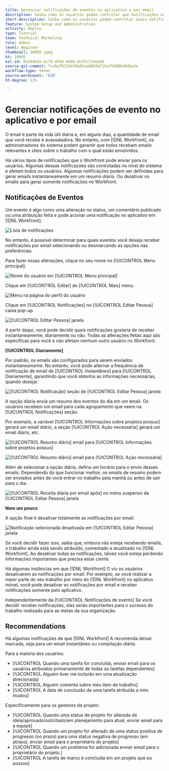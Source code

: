 ```yaml
---
title: Gerenciar notificações de eventos no aplicativo e por email
description: Saiba como os usuários podem controlar que notificações no aplicativo e por email receber para que recebam emails relevantes e úteis sobre seu trabalho.
short-description: Saiba como os usuários podem controlar quais notificações por email e no aplicativo recebem.
feature: System Setup and Administration
activity: deploy
type: Tutorial
team: Technical Marketing
role: Admin
level: Beginner
thumbnail: 10095.jpeg
kt: 10095
exl-id: 831646d2-ecf8-4fe6-8d4e-8c5fc233ed56
source-git-commit: fca5e76133ef0a81aa6063d71baf5500646dbe1e
workflow-type: tm+mt
source-wordcount: '628'
ht-degree: 11%

---
```


# Gerenciar notificações de evento no aplicativo e por email

O email é parte da vida útil diária e, em alguns dias, a quantidade de email que você recebe é avassaladora. No entanto, com [!DNL Workfront], os administradores do sistema podem garantir que todos recebam emails relevantes e úteis sobre o trabalho com o qual estão envolvidos.

Há vários tipos de notificações que o Workfront pode enviar para os usuários. Algumas dessas notificações são controladas no nível do sistema e afetam todos os usuários. Algumas notificações podem ser definidas para gerar emails instantaneamente em um resumo diário. Ou desativar os emails para gerar somente notificações no Workfront.

## Notificações de Eventos

Um evento é algo como uma alteração no status, um comentário publicado ou uma atribuição feita e pode acionar uma notificação no aplicativo em [!DNL Workfront].

![Lista de notificações](assets/admin-fund-user-notifications-01.png)

No entanto, é possível determinar para quais eventos você deseja receber notificações por email selecionando ou desmarcando as opções nas preferências.

Para fazer essas alterações, clique no seu nome no [!UICONTROL Menu principal].

![Nome do usuário em [!UICONTROL Menu principal]](assets/admin-fund-user-notifications-02.png)

Clique em [!UICONTROL Editar] do [!UICONTROL Mais] menu.

![Menu na página do perfil do usuário](assets/admin-fund-user-notifications-03.png)

Clique em [!UICONTROL Notificações] no [!UICONTROL Editar Pessoa] caixa pop-up.

![[!UICONTROL Editar Pessoa] janela](assets/admin-fund-user-notifications-04.png)

A partir daqui, você pode decidir quais notificações gostaria de receber instantaneamente, diariamente ou não. Todas as alterações feitas aqui são específicas para você e não afetam nenhum outro usuário no Workfront.

**[!UICONTROL Diariamente]**

Por padrão, os emails são configurados para serem enviados instantaneamente. No entanto, você pode alternar a frequência de notificação de email de [!UICONTROL Instantâneo] para [!UICONTROL Diariamente], garantindo que você obtenha as informações necessárias, quando desejar.

![[!UICONTROL Notificação] seção de [!UICONTROL Editar Pessoa] janela](assets/admin-fund-user-notifications-05.png)

A opção diária envia um resumo dos eventos do dia em um email. Os usuários recebem um email para cada agrupamento que veem na [!UICONTROL Notificações] seção.

Por exemplo, a variável [!UICONTROL Informações sobre projetos possuo] gerará um email diário, a seção [!UICONTROL Ação necessária] gerará um email diário, etc.

![[!UICONTROL Resumo diário] email para [!UICONTROL Informações sobre projetos possuo]](assets/admin-fund-user-notifications-06.png)

![[!UICONTROL Resumo diário] email para [!UICONTROL Ação necessária]](assets/admin-fund-user-notifications-07.png)

Além de selecionar a opção diária, defina um horário para o envio desses emails. Dependendo do que funcionar melhor, os emails de resumo podem ser enviados antes de você entrar no trabalho pela manhã ou antes de sair para o dia.

![[!UICONTROL Receita diária por email após] no menu suspenso da [!UICONTROL Editar Pessoa] janela](assets/admin-fund-user-notifications-08.png)

**Nem um pouco**

A opção final é desativar totalmente as notificações por email.

![Notificação selecionada desativada em [!UICONTROL Editar Pessoa] janela](assets/admin-fund-user-notifications-09.png)

Se você decidir fazer isso, saiba que, embora não esteja recebendo emails, o trabalho ainda está sendo atribuído, comentado e atualizado no [!DNL Workfront]. Ao desativar todas as notificações, talvez você esteja perdendo informações importantes que precisa estar ciente.

Há algumas instâncias em que [!DNL Workfront] O viu os usuários desativarem as notificações por email. Por exemplo, se você realizar a maior parte do seu trabalho por meio do [!DNL Workfront] no aplicativo móvel, você pode desativar as notificações por email e receber notificações somente pelo aplicativo.

Independentemente da [!UICONTROL Notificações de evento] Se você decidir receber notificações, elas serão importantes para o sucesso do trabalho realizado para as metas da sua organização.


## Recommendations

Há algumas notificações de que [!DNL Workfront] A recomenda deixar marcada, seja para um email instantâneo ou compilação diária.

Para a maioria dos usuários:

* [!UICONTROL Quando uma tarefa for concluída, enviar email para os usuários atribuídos primariamente de todas as tarefas dependentes]
* [!UICONTROL Alguém tiver me incluído em uma atualização direcionada]
* [!UICONTROL Alguém comenta sobre meu item de trabalho]
* [!UICONTROL A data de conclusão de uma tarefa atribuída a mim mudou]


Especificamente para os gestores de projeto:

* [!UICONTROL Quando uma status de projeto for alterada de ideia/aprovado/solicitado/em planejamento para atual, enviar email para a equipe]
* [!UICONTROL Quando um projeto for alterado de uma status positiva de progresso (no prazo) para uma status negativa de progresso (em atraso), enviar email para o proprietário do projeto]
* [!UICONTROL Quando um problema for adicionada enviar email para o proprietário do projeto.]
* [!UICONTROL A tarefa de marco é concluída em um projeto que eu possuo]


<!---
learn more URLs
Email notifications
guide: manage your notifications
--->
